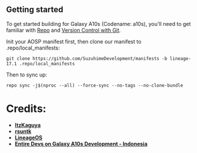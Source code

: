 Getting started
---------------

To get started building for Galaxy A10s (Codename: a10s), you'll need to get
familiar with [Repo](https://source.android.com/source/using-repo.html) and [Version Control with Git](https://source.android.com/source/version-control.html).

Init your AOSP manifest first, then clone our manifest to .repo/local_manifests:
```
git clone https://github.com/SuzuhimeDevelopment/manifests -b lineage-17.1 .repo/local_manifests
```
Then to sync up:
```
repo sync -j$(nproc --all) --force-sync --no-tags --no-clone-bundle
```

Credits:
========
 * [**ItzKaguya**](https://github.com/Hirozuto)
 * [**rsuntk**](https://github.com/rsuntk)
 * [**LineageOS**](https://github.com/LineageOS)
 * [**Entire Devs on Galaxy A10s Development - Indonesia**](https://t.me/SamsungA10sID)

